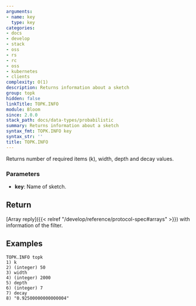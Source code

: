 ```yaml
---
arguments:
- name: key
  type: key
categories:
- docs
- develop
- stack
- oss
- rs
- rc
- oss
- kubernetes
- clients
complexity: O(1)
description: Returns information about a sketch
group: topk
hidden: false
linkTitle: TOPK.INFO
module: Bloom
since: 2.0.0
stack_path: docs/data-types/probabilistic
summary: Returns information about a sketch
syntax_fmt: TOPK.INFO key
syntax_str: ''
title: TOPK.INFO
---
```

Returns number of required items (k), width, depth and decay values.

### Parameters

* **key**: Name of sketch.

## Return

[Array reply]({{< relref "/develop/reference/protocol-spec#arrays" >}}) with information of the filter.

## Examples

```
TOPK.INFO topk
1) k
2) (integer) 50
3) width
4) (integer) 2000
5) depth
6) (integer) 7
7) decay
8) "0.92500000000000004"
```
